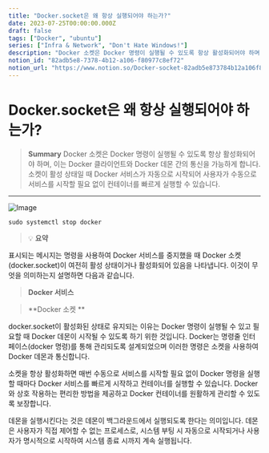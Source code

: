 ```yaml
---
title: "Docker.socket은 왜 항상 실행되어야 하는가?"
date: 2023-07-25T00:00:00.000Z
draft: false
tags: ["Docker", "ubuntu"]
series: ["Infra & Network", "Don't Hate Windows!"]
description: "Docker 소켓은 Docker 명령이 실행될 수 있도록 항상 활성화되어야 하며, 이는 Docker 클라이언트와 Docker 데몬 간의 통신을 가능하게 합니다. 소켓이 활성 상태일 때 Docker 서비스가 자동으로 시작되어 사용자가 수동으로 서비스를 시작할 필요 없이 컨테이너를 빠르게 실행할 수 있습니다."
notion_id: "82adb5e8-7378-4b12-a106-f80977c8ef72"
notion_url: "https://www.notion.so/Docker-socket-82adb5e873784b12a106f80977c8ef72"
---
```


# Docker.socket은 왜 항상 실행되어야 하는가?

> **Summary**
> Docker 소켓은 Docker 명령이 실행될 수 있도록 항상 활성화되어야 하며, 이는 Docker 클라이언트와 Docker 데몬 간의 통신을 가능하게 합니다. 소켓이 활성 상태일 때 Docker 서비스가 자동으로 시작되어 사용자가 수동으로 서비스를 시작할 필요 없이 컨테이너를 빠르게 실행할 수 있습니다.

---

![Image](https://prod-files-secure.s3.us-west-2.amazonaws.com/09ccd4d5-876c-4bba-bbdf-cc77a0a11257/c84ffdfa-ad3c-40ca-8228-2e96fec1f73e/Untitled.png?X-Amz-Algorithm=AWS4-HMAC-SHA256&X-Amz-Content-Sha256=UNSIGNED-PAYLOAD&X-Amz-Credential=ASIAZI2LB466YKY2JUBQ%2F20250724%2Fus-west-2%2Fs3%2Faws4_request&X-Amz-Date=20250724T081058Z&X-Amz-Expires=3600&X-Amz-Security-Token=IQoJb3JpZ2luX2VjEAAaCXVzLXdlc3QtMiJGMEQCIC1j1I03UFPp%2Ble01ZzwpOHEzVcmNQHanKz2LcvxpwX8AiBeuroUYpY2XxDjoGRx1foOZIB6wJ8JOkJPuwfOaGOn%2Fir%2FAwgpEAAaDDYzNzQyMzE4MzgwNSIMY5K68JEO6Gby5V9KKtwD59VjgkgZRIrVagPo2Fc76aWdcvF3ckZ5jF7PuvP1mztGjY%2FQ7eqwMVEZ799DuUeGgQgTj%2FOZWHA1JgSo5jSiIVYmaNeV8S%2BHifRMa4u5oI4ciyTx6xzSGTVelIHCzvMEyS3mbiajQbBQ2o%2Bl2ADEDUU6iB2PujmECAIlYmkqJqwBj%2Fjnvv0EgKAAvlAW0EX4bH3cDvUTEbxtvwFNKwzZqGsj9ykiFE58ZyPcsgOCHMF%2BMcW6Lku7dcI8fORCFhTaweApjNd4NaMBS2bsm4FU3ARAPn81PL1Ber%2BfJatC1iAdEm8Jw8r5BQBNuFeCct63wnDYt2%2B6mpBAGRtPmFi8Tl0l4Q7dyF0taC79XqSBqh0%2FHFk%2B%2BEtoRv4ALWpqsploMoEqzaIq24kEroW1LRxp7ZAJWTawgNXFFB0BmEZPAaZH20QMtCrbOaWVtlgDwx0MbKSZH%2B76sEjqYDx8yraFhgmIcIEZbrUkOGW0CU23thFYM7Q4tz8Wv1%2F1Rm%2B%2BuTZ9GQssgVQSaVjC5%2FKRrImFTx%2BWWnGtuZ7e8ZN3556vnAoNJ2gAbvouhuA7XiZSe4a4v3OuW7Kyqaxk%2B11%2F5%2BAUb9JdkJt6AeyZvLxCKsdNgNqESNxNdKlEuCcCcHYwmNCHxAY6pgGRFytmPcfjRUsLj0pDdMxxl6lUU%2Bq5TIpaxveYjlOCoiHmmTpoaQF8Qrpish96x04gmT%2BDNjXLqtGaeGJ9z59lSgBdm%2BVgd80wX4%2FiAAolOVSrM%2F2NpxYaGe2FyJwa4FoS7SBRo0D1susIfyrY8moWxZo9LX5Wwr%2BXTf%2FjIVwh%2B84aYfTQRa%2Bt3blhaEF9trqPQ6BPNu50D%2BZ%2FlTwz8I73ig7agmc5&X-Amz-Signature=fcfd8b454d4a417f6c56ce2edb0dc03803bb6030668e0d4729d9623278e9f298&X-Amz-SignedHeaders=host&x-amz-checksum-mode=ENABLED&x-id=GetObject)

```shell
sudo systemctl stop docker
```

> 💡 **요약**

표시되는 메시지는  명령을 사용하여 Docker 서비스를 중지했을 때 Docker 소켓(docker.socket)이 여전히 활성 상태이거나 활성화되어 있음을 나타냅니다. 이것이 무엇을 의미하는지 설명하면 다음과 같습니다.

> **Docker 서비스**

> **Docker 소켓 **

docker.socket이 활성화된 상태로 유지되는 이유는 Docker 명령이 실행될 수 있고 필요할 때 Docker 데몬이 시작될 수 있도록 하기 위한 것입니다. Docker는 명령줄 인터페이스(docker 명령)를 통해 관리되도록 설계되었으며 이러한 명령은 소켓을 사용하여 Docker 데몬과 통신합니다.

소켓을 항상 활성화하면 매번 수동으로 서비스를 시작할 필요 없이 Docker 명령을 실행할 때마다 Docker 서비스를 빠르게 시작하고 컨테이너를 실행할 수 있습니다. Docker와 상호 작용하는 편리한 방법을 제공하고 Docker 컨테이너를 원활하게 관리할 수 있도록 보장합니다.

데몬을 실행시킨다는 것은 데몬이 백그라운드에서 실행되도록 한다는 의미입니다. 데몬은 사용자가 직접 제어할 수 없는 프로세스로, 시스템 부팅 시 자동으로 시작되거나 사용자가 명시적으로 시작하여 시스템 종료 시까지 계속 실행됩니다.

